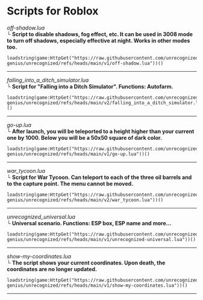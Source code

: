 # Scripts for Roblox
*off-shadow.lua*  
└ **Script to disable shadows, fog effect, etc. It can be used in 3008 mode to turn off shadows, especially effective at night. Works in other modes too.**
```
loadstring(game:HttpGet("https://raw.githubusercontent.com/unrecognized-genius/unrecognized/refs/heads/main/v1/off-shadow.lua"))()
```
***
*falling_into_a_ditch_simulator.lua*  
└ **Script for "Falling into a Ditch Simulator". Functions: Autofarm.**
```
loadstring(game:HttpGet("https://raw.githubusercontent.com/unrecognized-genius/unrecognized/refs/heads/main/v2/falling_into_a_ditch_simulator.lua"))()
```
***
*go-up.lua*  
└ **After launch, you will be teleported to a height higher than your current one by 1000. Below you will be a 50x50 square of dark color.**
```
loadstring(game:HttpGet("https://raw.githubusercontent.com/unrecognized-genius/unrecognized/refs/heads/main/v1/go-up.lua"))()
```
***
*war_tycoon.lua*  
└ **Script for War Tycoon. Can teleport to each of the three oil barrels and to the capture point. The menu cannot be moved.**
```
loadstring(game:HttpGet("https://raw.githubusercontent.com/unrecognized-genius/unrecognized/refs/heads/main/v2/war_tycoon.lua"))()
```
***
*unrecognized_universal.lua*  
└ **Universal scenario. Functions: ESP box, ESP name and more...**
```
loadstring(game:HttpGet("https://raw.githubusercontent.com/unrecognized-genius/unrecognized/refs/heads/main/v1/unrecognized-universal.lua"))()
```
***
*show-my-coordinates.lua*  
└ **The script shows your current coordinates. Upon death, the coordinates are no longer updated.**
```
loadstring(game:HttpGet("https://raw.githubusercontent.com/unrecognized-genius/unrecognized/refs/heads/main/v1/show-my-coordinates.lua"))()
```
***
